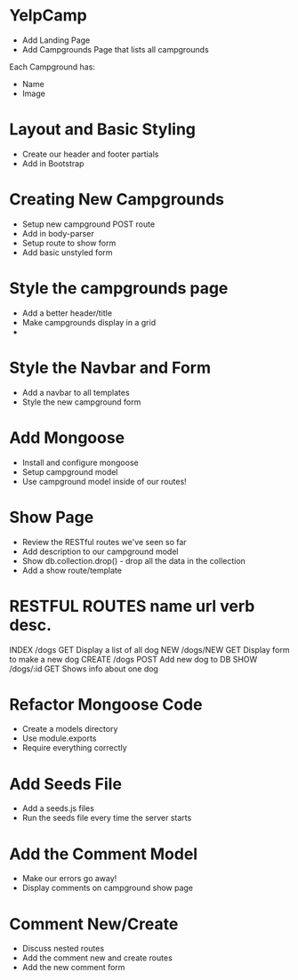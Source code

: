 # YelpCamp
* Add Landing Page
* Add Campgrounds Page that lists all campgrounds

Each Campground has:
* Name
* Image

# Layout and Basic Styling
* Create our header and footer partials
* Add in Bootstrap

# Creating New Campgrounds
* Setup new campground POST route
* Add in body-parser
* Setup route to show form
* Add basic unstyled form

# Style the campgrounds page
* Add a better header/title
* Make campgrounds display in a grid
* 

# Style the Navbar and Form
* Add a navbar to all templates
* Style the new campground form

# Add Mongoose
* Install and configure mongoose
* Setup campground model
* Use campground model inside of our routes!

# Show Page
* Review the RESTful routes we've seen so far
* Add description to our campground model
* Show db.collection.drop() - drop all the data in the collection
* Add a show route/template

RESTFUL ROUTES
name         url        verb        desc.
==============================================================
INDEX        /dogs      GET         Display a list of all dog
NEW          /dogs/NEW  GET         Display form to make a new dog
CREATE       /dogs      POST        Add new dog to DB
SHOW         /dogs/:id  GET         Shows info about one dog

# Refactor Mongoose Code
* Create a models directory
* Use module.exports
* Require everything correctly

# Add Seeds File
* Add a seeds.js files
* Run the seeds file every time the server starts

# Add the Comment Model
* Make our errors go away!
* Display comments on campground show page

# Comment New/Create
* Discuss nested routes
* Add the comment new and create routes
* Add the new comment form